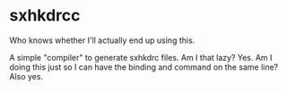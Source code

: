 # sxhkdrcc

Who knows whether I'll actually end up using this.

A simple "compiler" to generate sxhkdrc files. Am I that lazy? Yes. Am I doing this just so I can have the binding and command on the same line? Also yes.
